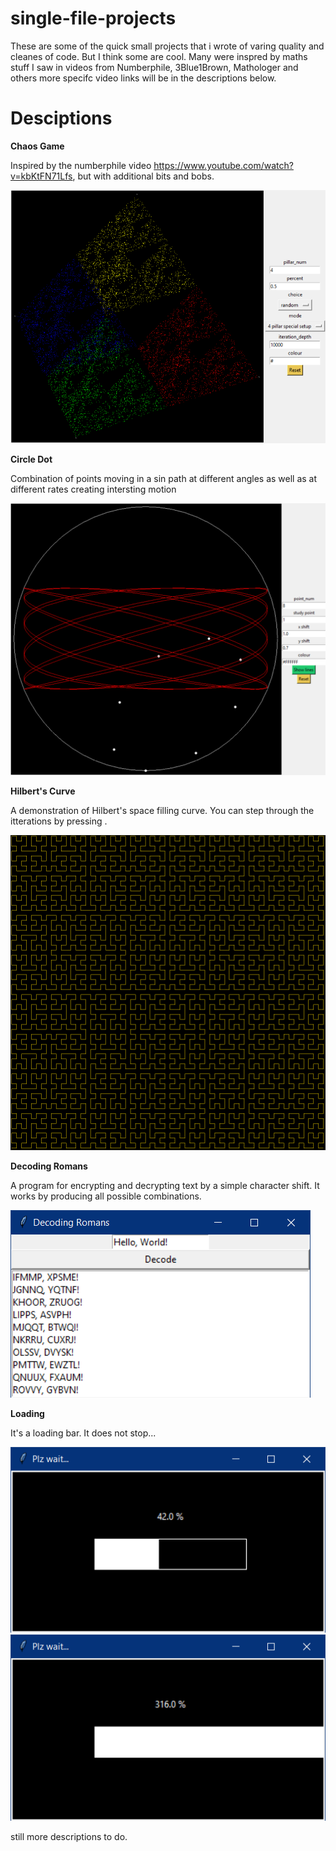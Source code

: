 # single-file-projects

These are some of the quick small projects that i wrote of varing quality and cleanes of code. But I think some are cool.
Many were inspred by maths stuff I saw in videos from Numberphile, 3Blue1Brown, Mathologer and others more specifc video 
links will be in the descriptions below.

# Desciptions

<b> Chaos Game </b>

Inspired by the numberphile video https://www.youtube.com/watch?v=kbKtFN71Lfs,
but with additional bits and bobs.

![Alt text](https://github.com/EdwardBrodskiy/single-file-projects/blob/master/small%20projects%20examples/Chaos%20Game.png)

<b> Circle Dot </b>

Combination of points moving in a sin path at different angles as well as at different rates creating intersting motion

![Alt text](https://github.com/EdwardBrodskiy/single-file-projects/blob/master/small%20projects%20examples/circle%20dot.png)

<b> Hilbert's Curve </b>

A demonstration of Hilbert's space filling curve. You can step through the itterations by pressing <a>.

![Alt text](https://github.com/EdwardBrodskiy/single-file-projects/blob/master/small%20projects%20examples/Hilbert's%20Curve.png)

<b> Decoding Romans </b>

A program for encrypting and decrypting text by a simple character shift. It works by producing all possible combinations.

![Alt text](https://github.com/EdwardBrodskiy/single-file-projects/blob/master/small%20projects%20examples/Decoding%20Romans.png)

<b> Loading </b>

It's a loading bar. It does not stop...

![Alt text](https://github.com/EdwardBrodskiy/single-file-projects/blob/master/small%20projects%20examples/Loading42.png)
![Alt text](https://github.com/EdwardBrodskiy/single-file-projects/blob/master/small%20projects%20examples/Loading316.png)

still more descriptions to do.

